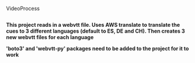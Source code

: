VideoProcess
~~~~
~~~~

**This project reads in a webvtt file. Uses AWS translate to translate the cues to 3 different languages (default to ES, DE and CH). Then creates 3 new webvtt files for each language**

**'boto3' and 'webvtt-py' packages need to be added to the project for it to work**